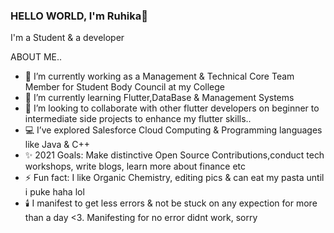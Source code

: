 ### HELLO WORLD, I'm Ruhika👋
I'm a Student & a developer



ABOUT ME..

- 🔭 I’m currently working as a Management & Technical Core Team Member for Student Body Council at my College
- 🌱 I’m currently learning Flutter,DataBase & Management Systems
- 👯 I’m looking to collaborate with other flutter developers on beginner to intermediate side projects to enhance my flutter skills..
- 💻 I’ve explored Salesforce Cloud Computing & Programming languages like Java & C++ 
- ✨ 2021 Goals: Make distinctive Open Source Contributions,conduct tech workshops, write blogs, learn more about finance etc
- ⚡ Fun fact: I like Organic Chemistry, editing pics & can eat my pasta until i puke haha lol
- 🕯️ I manifest to  get less errors & not be stuck on any expection for more than a day <3. Manifesting for no error didnt work, sorry
 
 
 
